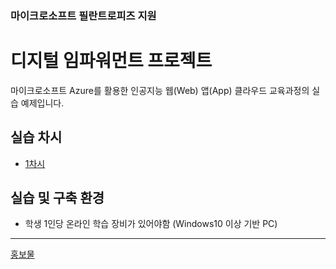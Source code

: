 ### 마이크로소프트 필란트로피즈 지원
# 디지털 임파워먼트 프로젝트


마이크로소프트 Azure를 활용한 인공지능 웹(Web) 앱(App) 클라우드 교육과정의 실습 예제입니다.

## 실습 차시
- [1차시](https://github.com/zibb03/Web-App-Practice/tree/main/ch1)
<!-- - [3차시](https://github.com/zibb03/Web-App-Practice/tree/main/ch3)
- 4차시
- 5차시
- 6차시
- 7차시
- 8차시
- 9차시
- 10차시 -->

## 실습 및 구축 환경
- 학생 1인당 온라인 학습 장비가 있어야함 (Windows10 이상 기반 PC)

---

[홍보물](https://microschool.kr/MS)

